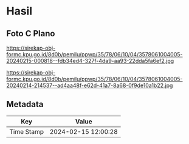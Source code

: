 # Hasil

## Foto C Plano

https://sirekap-obj-formc.kpu.go.id/8d0b/pemilu/ppwp/35/78/06/10/04/3578061004005-20240215-000818--fdb34ed4-327f-4da9-aa93-22dda5fa6ef2.jpg

https://sirekap-obj-formc.kpu.go.id/8d0b/pemilu/ppwp/35/78/06/10/04/3578061004005-20240214-214537--ad4aa48f-e62d-41a7-8a68-0f9de10a1b22.jpg


## Metadata

| Key        | Value               |
| ---------- | ------------------- |
| Time Stamp | 2024-02-15 12:00:28 |




